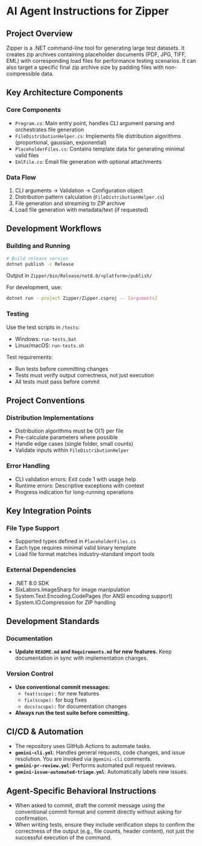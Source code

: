 # AI Agent Instructions for Zipper

## Project Overview
Zipper is a .NET command-line tool for generating large test datasets. It creates zip archives containing placeholder documents (PDF, JPG, TIFF, EML) with corresponding load files for performance testing scenarios. It can also target a specific final zip archive size by padding files with non-compressible data.

## Key Architecture Components

### Core Components
- `Program.cs`: Main entry point, handles CLI argument parsing and orchestrates file generation
- `FileDistributionHelper.cs`: Implements file distribution algorithms (proportional, gaussian, exponential)
- `PlaceholderFiles.cs`: Contains template data for generating minimal valid files
- `EmlFile.cs`: Email file generation with optional attachments

### Data Flow
1. CLI arguments → Validation → Configuration object
2. Distribution pattern calculation (`FileDistributionHelper.cs`)
3. File generation and streaming to ZIP archive
4. Load file generation with metadata/text (if requested)

## Development Workflows

### Building and Running
```bash
# Build release version
dotnet publish -c Release
```
Output in `Zipper/bin/Release/net8.0/<platform>/publish/`

For development, use:
```bash
dotnet run --project Zipper/Zipper.csproj -- [arguments]
```

### Testing
Use the test scripts in `/tests`:
- Windows: `run-tests.bat`
- Linux/macOS: `run-tests.sh`

Test requirements:
- Run tests before committing changes
- Tests must verify output correctness, not just execution
- All tests must pass before commit

## Project Conventions

### Distribution Implementations
- Distribution algorithms must be O(1) per file
- Pre-calculate parameters where possible
- Handle edge cases (single folder, small counts)
- Validate inputs within `FileDistributionHelper`

### Error Handling
- CLI validation errors: Exit code 1 with usage help
- Runtime errors: Descriptive exceptions with context
- Progress indication for long-running operations

## Key Integration Points

### File Type Support
- Supported types defined in `PlaceholderFiles.cs`
- Each type requires minimal valid binary template
- Load file format matches industry-standard import tools

### External Dependencies
- .NET 8.0 SDK
- SixLabors.ImageSharp for image manipulation
- System.Text.Encoding.CodePages (for ANSI encoding support)
- System.IO.Compression for ZIP handling

## Development Standards
### Documentation
- **Update `README.md` and `Requirements.md` for new features.** Keep documentation in sync with implementation changes.

### Version Control
- **Use conventional commit messages:**
  - `feat(scope):` for new features
  - `fix(scope):` for bug fixes
  - `docs(scope):` for documentation changes
- **Always run the test suite before committing.**

## CI/CD & Automation
- The repository uses GitHub Actions to automate tasks.
- **`gemini-cli.yml`**: Handles general requests, code changes, and issue resolution. You are invoked via `@gemini-cli` comments.
- **`gemini-pr-review.yml`**: Performs automated pull request reviews.
- **`gemini-issue-automated-triage.yml`**: Automatically labels new issues.

## Agent-Specific Behavioral Instructions
- When asked to commit, draft the commit message using the conventional commit format and commit directly without asking for confirmation.
- When writing tests, ensure they include verification steps to confirm the correctness of the output (e.g., file counts, header content), not just the successful execution of the command.